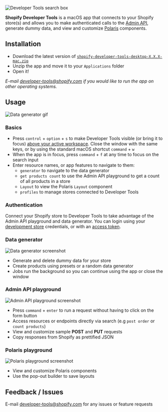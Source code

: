 ![Developer Tools search box](https://screenshot.click/developer-tools-search-hero-cropped.gif)

**Shopify Developer Tools** is a macOS app that connects to your Shopify store(s) and allows you to make authenticated calls to the [Admin API](https://help.shopify.com/api/reference), generate dummy data, and view and customize [Polaris](https://polaris.shopify.com/) components.

## Installation
- Download the latest version of [`shopify-developer-tools-desktop-X.X.X-mac.zip`](https://github.com/shopifypartners/developer-tools/releases)
- Unzip the app and move it to your `Applications` folder
- Open it!

_E-mail developer-tools@shopify.com if you would like to run the app on other operating systems._

## Usage
![Data generator gif](https://screenshot.click/ezgif-4-2255f1d2e5.gif)

### Basics
- Press `control` + `option` + `s` to make Developer Tools visible (or bring it to focus) [above your active workspace](https://screenshot.click/06-13-yzhye-jugd7.jpg). Close the window with the same keys, or by using the standard macOS shortcut `command` + `w`
- When the app is in focus, press `command` + `f` at any time to focus on the search input
- Enter resource names, or app features to navigate to them:
  - `generator` to navigate to the data generator 
  - `get products count` to use the Admin API playground to get a count of all products in a store
  - `Layout` to view the Polaris `Layout` component
  - `profiles` to manage stores connected to Developer Tools 

### Authentication
Connect your Shopify store to Developer Tools to take advantage of the Admin API playground and data generator. You can login using your [development store](https://help.shopify.com/partners/dashboard/development-stores) credentials, or with an  [access token](https://help.shopify.com/api/getting-started/authentication/oauth).

### Data generator
![Data generator screenshot](https://screenshot.click/07-43-pr8cc-bajlo.jpg)
- Generate and delete dummy data for your store
- Create products using presets or a random data generator
- Jobs run the background so you can continue using the app or close the window

### Admin API playground
![Admin API playground screenshot](https://screenshot.click/06-37-mdca0-zhkqd.jpg)
- Press `command` + `enter` to run a request without having to click on the form button
- Access resources or endpoints directly via search (e.g `post order` or `count products`)
- View and customize sample **POST** and **PUT** requests 
- Copy responses from Shopify as prettified JSON

### Polaris playground
![Polaris playground screenshot](https://screenshot.click/06-41-in736-d8cxt.jpg)
- View and customize Polaris components
- Use the pop-out builder to save layouts

## Feedback / Issues
E-mail developer-tools@shopify.com for any issues or feature requests
